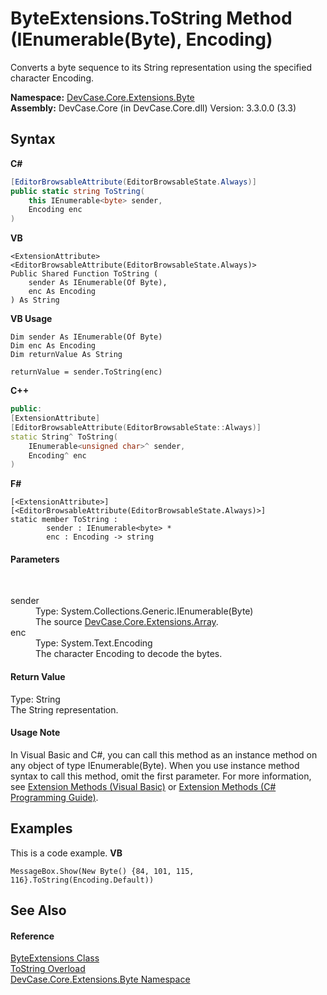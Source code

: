 # ByteExtensions.ToString Method (IEnumerable(Byte), Encoding)
 

Converts a byte sequence to its String representation using the specified character Encoding.

**Namespace:**&nbsp;<a href="N_DevCase_Core_Extensions_Byte">DevCase.Core.Extensions.Byte</a><br />**Assembly:**&nbsp;DevCase.Core (in DevCase.Core.dll) Version: 3.3.0.0 (3.3)

## Syntax

**C#**<br />
``` C#
[EditorBrowsableAttribute(EditorBrowsableState.Always)]
public static string ToString(
	this IEnumerable<byte> sender,
	Encoding enc
)
```

**VB**<br />
``` VB
<ExtensionAttribute>
<EditorBrowsableAttribute(EditorBrowsableState.Always)>
Public Shared Function ToString ( 
	sender As IEnumerable(Of Byte),
	enc As Encoding
) As String
```

**VB Usage**<br />
``` VB Usage
Dim sender As IEnumerable(Of Byte)
Dim enc As Encoding
Dim returnValue As String

returnValue = sender.ToString(enc)
```

**C++**<br />
``` C++
public:
[ExtensionAttribute]
[EditorBrowsableAttribute(EditorBrowsableState::Always)]
static String^ ToString(
	IEnumerable<unsigned char>^ sender, 
	Encoding^ enc
)
```

**F#**<br />
``` F#
[<ExtensionAttribute>]
[<EditorBrowsableAttribute(EditorBrowsableState.Always)>]
static member ToString : 
        sender : IEnumerable<byte> * 
        enc : Encoding -> string 

```


#### Parameters
&nbsp;<dl><dt>sender</dt><dd>Type: System.Collections.Generic.IEnumerable(Byte)<br />The source <a href="N_DevCase_Core_Extensions_Array">DevCase.Core.Extensions.Array</a>.</dd><dt>enc</dt><dd>Type: System.Text.Encoding<br />The character Encoding to decode the bytes.</dd></dl>

#### Return Value
Type: String<br />The String representation.

#### Usage Note
In Visual Basic and C#, you can call this method as an instance method on any object of type IEnumerable(Byte). When you use instance method syntax to call this method, omit the first parameter. For more information, see <a href="https://docs.microsoft.com/dotnet/visual-basic/programming-guide/language-features/procedures/extension-methods">Extension Methods (Visual Basic)</a> or <a href="https://docs.microsoft.com/dotnet/csharp/programming-guide/classes-and-structs/extension-methods">Extension Methods (C# Programming Guide)</a>.

## Examples
This is a code example. 
**VB**<br />
``` VB
MessageBox.Show(New Byte() {84, 101, 115, 116}.ToString(Encoding.Default))
```


## See Also


#### Reference
<a href="T_DevCase_Core_Extensions_Byte_ByteExtensions">ByteExtensions Class</a><br /><a href="Overload_DevCase_Core_Extensions_Byte_ByteExtensions_ToString">ToString Overload</a><br /><a href="N_DevCase_Core_Extensions_Byte">DevCase.Core.Extensions.Byte Namespace</a><br />